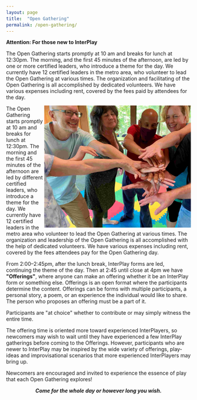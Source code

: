 ```yaml
---
layout: page
title:  "Open Gathering"
permalink: /open-gathering/
---
```


**Attention: For those new to InterPlay**

The Open Gathering starts promptly at 10 am and breaks for lunch at 12:30pm.
The morning, and the first 45 minutes of the afternoon, are led by one or more
certified leaders, who introduce a theme for the day. We currently have 12
certified leaders in the metro area, who volunteer to lead the Open Gathering at
various times. The organization and facilitating of the Open Gathering is all
accomplished by dedicated volunteers. We have various expenses including rent,
covered by the fees paid by attendees for the day.

<img src="/assets/images/About.jpg" style="float: right" width="400">

The Open Gathering starts promptly at 10 am and breaks for lunch at 12:30pm.
The morning and the first 45 minutes of the afternoon are led by different
certified leaders, who introduce a theme for the day. We currently have 12
certified leaders in the metro area who volunteer to lead the Open Gathering at
various times. The organization and leadership of the Open Gathering is all
accomplished with the help of dedicated volunteers. We have various expenses
including rent, covered by the fees attendees pay for the Open Gathering day.

From 2:00–2:45pm, after the lunch break, InterPlay forms are led, continuing the
theme of the day. Then at 2:45 until close at 4pm we have **"Offerings"**, where
anyone can make an offering whether it be an InterPlay form or something else.
Offerings is an open format where the participants determine the content.
Offerings can be forms with multiple participants, a personal story, a poem, or
an experience the individual would like to share. The person who proposes an
offering must be a part of it.

Participants are "at choice" whether to contribute or may simply witness the
entire time.

The offering time is oriented more toward experienced InterPlayers, so newcomers
may wish to wait until they have experienced a few InterPlay gatherings before
coming to the Offerings.  However, participants who are newer to InterPlay may
be inspired by the wide variety of offerings, play-ideas and improvisational
scenarios that more experienced InterPlayers may bring up.

Newcomers are encouraged and invited to experience the essence of play that each
Open Gathering explores!

<p style="font-style: italic; font-weight: bold; text-align: center;">
  Come for the whole day or however long you wish.
</p>
